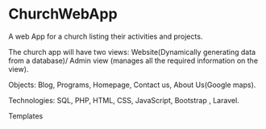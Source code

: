 # ChurchWebApp
A web App for a church listing their activities and projects. 

The church app will have two views: Website(Dynamically generating data from a database)/ Admin view (manages all the required information on the view). 

Objects: Blog, Programs, Homepage, Contact us, About Us(Google maps). 

Technologies: SQL, PHP, HTML, CSS, JavaScript, Bootstrap , Laravel. 

Templates
